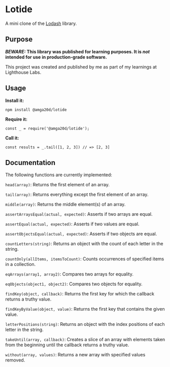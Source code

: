 # Lotide

A mini clone of the [Lodash](https://lodash.com) library.

## Purpose

**_BEWARE:_ This library was published for learning purposes. It is _not_ intended for use in production-grade software.**

This project was created and published by me as part of my learnings at Lighthouse Labs.

## Usage

**Install it:**

`npm install @amga20d/lotide`

**Require it:**

`const _ = require('@amga20d/lotide');`

**Call it:**

`const results = _.tail([1, 2, 3]) // => [2, 3]`

## Documentation

The following functions are currently implemented:

`head(array)`: Returns the first element of an array.

`tail(array)`: Returns everything except the first element of an array.

`middle(array)`: Returns the middle element(s) of an array.

`assertArraysEqual(actual, expected)`: Asserts if two arrays are equal.

`assertEqual(actual, expected)`: Asserts if two values are equal.

`assertObjectsEqual(actual, expected)`: Asserts if two objects are equal.

`countLetters(string)`: Returns an object with the count of each letter in the string.

`countOnly(allItems, itemsToCount)`: Counts occurrences of specified items in a collection.

`eqArrays(array1, array2)`: Compares two arrays for equality.

`eqObjects(object1, object2)`: Compares two objects for equality.

`findKey(object, callback)`: Returns the first key for which the callback returns a truthy value.

`findKeyByValue(object, value)`: Returns the first key that contains the given value.

`letterPositions(string)`: Returns an object with the index positions of each letter in the string.

`takeUntil(array, callback)`: Creates a slice of an array with elements taken from the beginning until the callback returns a truthy value.

`without(array, values)`: Returns a new array with specified values removed.
